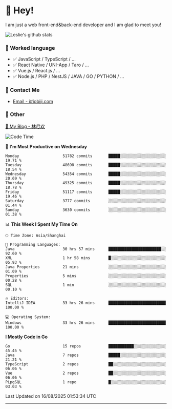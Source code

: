 # 👋 Hey!

I am just a web front-end&back-end developer and I am glad to meet you!

![Leslie's github stats](https://github-readme-stats.vercel.app/api?username=unsafe-ptr&&show_icons=true&&title_color=1abc9c&&icon_color=1abc9c)


### 📝 Worked language

- ✅ JavaScript / TypeScript / ...
- ✅ React Native / UNI-App / Taro / ...
- ✅ Vue.js / React.js / ...
- ✅ Node.js / PHP / NestJS / JAVA / GO / PYTHON / ...

### 📮 Contact Me

- [Email - i#iobiji.com](mailto:i@iobiji.com)


### 🤪 Other

[📌 My Blog - 林尽欢](https://iobiji.com)

<!--START_SECTION:waka-->
![Code Time](http://img.shields.io/badge/Code%20Time-1%2C940%20hrs%2054%20mins-blue)

📅 **I'm Most Productive on Wednesday** 

```text
Monday                   51782 commits       █████░░░░░░░░░░░░░░░░░░░░   19.71 % 
Tuesday                  48698 commits       █████░░░░░░░░░░░░░░░░░░░░   18.54 % 
Wednesday                54354 commits       █████░░░░░░░░░░░░░░░░░░░░   20.69 % 
Thursday                 49325 commits       █████░░░░░░░░░░░░░░░░░░░░   18.78 % 
Friday                   51117 commits       █████░░░░░░░░░░░░░░░░░░░░   19.46 % 
Saturday                 3777 commits        ░░░░░░░░░░░░░░░░░░░░░░░░░   01.44 % 
Sunday                   3630 commits        ░░░░░░░░░░░░░░░░░░░░░░░░░   01.38 % 
```


📊 **This Week I Spent My Time On** 

```text
🕑︎ Time Zone: Asia/Shanghai

💬 Programming Languages: 
Java                     30 hrs 57 mins      ███████████████████████░░   92.60 % 
XML                      1 hr 58 mins        █░░░░░░░░░░░░░░░░░░░░░░░░   05.93 % 
Java Properties          21 mins             ░░░░░░░░░░░░░░░░░░░░░░░░░   01.09 % 
Properties               5 mins              ░░░░░░░░░░░░░░░░░░░░░░░░░   00.28 % 
SQL                      1 min               ░░░░░░░░░░░░░░░░░░░░░░░░░   00.10 % 

🔥 Editors: 
IntelliJ IDEA            33 hrs 26 mins      █████████████████████████   100.00 % 

💻 Operating System: 
Windows                  33 hrs 26 mins      █████████████████████████   100.00 % 
```

**I Mostly Code in Go** 

```text
Go                       15 repos            ███████████░░░░░░░░░░░░░░   45.45 % 
Java                     7 repos             █████░░░░░░░░░░░░░░░░░░░░   21.21 % 
TypeScript               2 repos             ██░░░░░░░░░░░░░░░░░░░░░░░   06.06 % 
Vue                      2 repos             ██░░░░░░░░░░░░░░░░░░░░░░░   06.06 % 
PLpgSQL                  1 repo              █░░░░░░░░░░░░░░░░░░░░░░░░   03.03 % 
```




 Last Updated on 16/08/2025 01:53:34 UTC
<!--END_SECTION:waka-->
---
